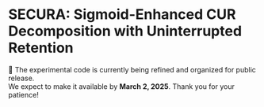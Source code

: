 # SECURA: Sigmoid-Enhanced CUR Decomposition with Uninterrupted Retention  

🚧 The experimental code is currently being refined and organized for public release.  
We expect to make it available by **March 2, 2025**. Thank you for your patience!  
